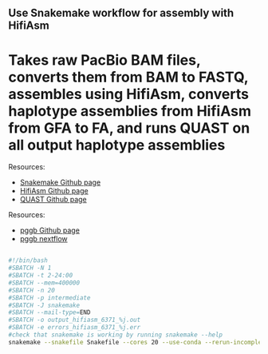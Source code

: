 ## Use Snakemake workflow for assembly with HifiAsm

# Takes raw PacBio BAM files, converts them from BAM to FASTQ, assembles using HifiAsm, converts haplotype assemblies from HifiAsm from GFA to FA, and runs QUAST on all output haplotype assemblies

Resources:
- [Snakemake Github page]([https://github.com/pangenome/pggb](https://github.com/harvardinformatics/pacbio_hifi_assembly))
- [HifiAsm Github page]([https://nf-co.re/pangenome/1.0.0/](https://github.com/chhylp123/hifiasm))
- [QUAST Github page]([https://github.com/chhylp123/hifiasm](https://github.com/ablab/quast))


Resources:
- [pggb Github page]([https://github.com/pangenome/pggb](https://github.com/harvardinformatics/pacbio_hifi_assembly))
- [pggb nextflow](https://nf-co.re/pangenome/1.0.0/)


```bash

#!/bin/bash
#SBATCH -N 1
#SBATCH -t 2-24:00
#SBATCH --mem=400000
#SBATCH -n 20
#SBATCH -p intermediate
#SBATCH -J snakemake
#SBATCH --mail-type=END
#SBATCH -o output_hifiasm_6371_%j.out
#SBATCH -e errors_hifiasm_6371_%j.err
#check that snakemake is working by running snakemake --help
snakemake --snakefile Snakefile --cores 20 --use-conda --rerun-incomplete
```
